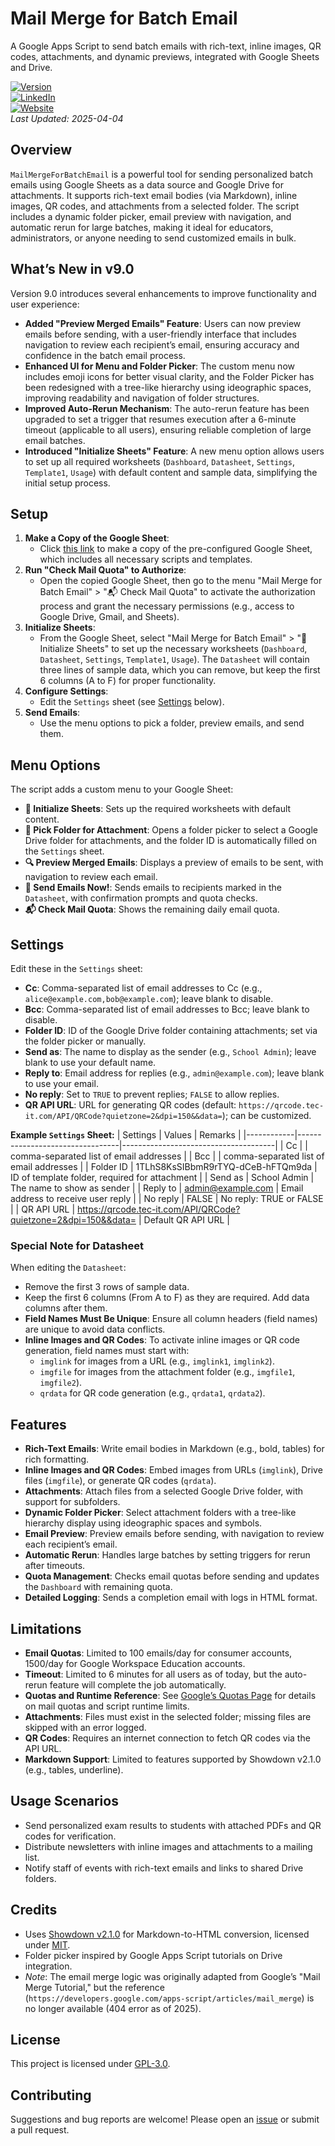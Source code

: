 # Mail Merge for Batch Email

A Google Apps Script to send batch emails with rich-text, inline images, QR codes, attachments, and dynamic previews, integrated with Google Sheets and Drive.

[![Version](https://img.shields.io/badge/version-9.0-F1C40F)](https://docs.google.com/spreadsheets/d/1u-99RviC_9bjV_RnYVvloFawD2VCyq1AR9X-Z8meRzc/copy)  
[![LinkedIn](https://img.shields.io/badge/LinkedIn-Charlotte%20Lau-0288D1?logo=linkedin)](https://www.linkedin.com/in/charlotte-lau-hk/)  
[![Website](https://img.shields.io/badge/Website-syclau.hk-D81B60)](https://www.syclau.hk)  
*Last Updated: 2025-04-04*

## Overview

`MailMergeForBatchEmail` is a powerful tool for sending personalized batch emails using Google Sheets as a data source and Google Drive for attachments. It supports rich-text email bodies (via Markdown), inline images, QR codes, and attachments from a selected folder. The script includes a dynamic folder picker, email preview with navigation, and automatic rerun for large batches, making it ideal for educators, administrators, or anyone needing to send customized emails in bulk.

## What’s New in v9.0

Version 9.0 introduces several enhancements to improve functionality and user experience:

- **Added "Preview Merged Emails" Feature**: Users can now preview emails before sending, with a user-friendly interface that includes navigation to review each recipient’s email, ensuring accuracy and confidence in the batch email process.
- **Enhanced UI for Menu and Folder Picker**: The custom menu now includes emoji icons for better visual clarity, and the Folder Picker has been redesigned with a tree-like hierarchy using ideographic spaces, improving readability and navigation of folder structures.
- **Improved Auto-Rerun Mechanism**: The auto-rerun feature has been upgraded to set a trigger that resumes execution after a 6-minute timeout (applicable to all users), ensuring reliable completion of large email batches.
- **Introduced "Initialize Sheets" Feature**: A new menu option allows users to set up all required worksheets (`Dashboard`, `Datasheet`, `Settings`, `Template1`, `Usage`) with default content and sample data, simplifying the initial setup process.

## Setup

1. **Make a Copy of the Google Sheet**:
   - Click [this link](https://docs.google.com/spreadsheets/d/1u-99RviC_9bjV_RnYVvloFawD2VCyq1AR9X-Z8meRzc/copy) to make a copy of the pre-configured Google Sheet, which includes all necessary scripts and templates.
2. **Run "Check Mail Quota" to Authorize**:
   - Open the copied Google Sheet, then go to the menu "Mail Merge for Batch Email" > "📬 Check Mail Quota" to activate the authorization process and grant the necessary permissions (e.g., access to Google Drive, Gmail, and Sheets).
3. **Initialize Sheets**:
   - From the Google Sheet, select "Mail Merge for Batch Email" > "📑 Initialize Sheets" to set up the necessary worksheets (`Dashboard`, `Datasheet`, `Settings`, `Template1`, `Usage`). The `Datasheet` will contain three lines of sample data, which you can remove, but keep the first 6 columns (A to F) for proper functionality.
4. **Configure Settings**:
   - Edit the `Settings` sheet (see [Settings](#settings) below).
5. **Send Emails**:
   - Use the menu options to pick a folder, preview emails, and send them.

## Menu Options

The script adds a custom menu to your Google Sheet:

- **📑 Initialize Sheets**: Sets up the required worksheets with default content.
- **📁 Pick Folder for Attachment**: Opens a folder picker to select a Google Drive folder for attachments, and the folder ID is automatically filled on the `Settings` sheet.
- **🔍 Preview Merged Emails**: Displays a preview of emails to be sent, with navigation to review each email.
- **📧 Send Emails Now!**: Sends emails to recipients marked in the `Datasheet`, with confirmation prompts and quota checks.
- **📬 Check Mail Quota**: Shows the remaining daily email quota.

## Settings

Edit these in the `Settings` sheet:
- **Cc**: Comma-separated list of email addresses to Cc (e.g., `alice@example.com,bob@example.com`); leave blank to disable.
- **Bcc**: Comma-separated list of email addresses to Bcc; leave blank to disable.
- **Folder ID**: ID of the Google Drive folder containing attachments; set via the folder picker or manually.
- **Send as**: The name to display as the sender (e.g., `School Admin`); leave blank to use your default name.
- **Reply to**: Email address for replies (e.g., `admin@example.com`); leave blank to use your email.
- **No reply**: Set to `TRUE` to prevent replies; `FALSE` to allow replies.
- **QR API URL**: URL for generating QR codes (default: `https://qrcode.tec-it.com/API/QRCode?quietzone=2&dpi=150&&data=`); can be customized.

**Example `Settings` Sheet:**
| Settings   | Values                          | Remarks                              |
|------------|---------------------------------|--------------------------------------|
| Cc         |                                 | comma-separated list of email addresses |
| Bcc        |                                 | comma-separated list of email addresses |
| Folder ID  | 1TLhS8KsSIBbmR9rTYQ-dCeB-hFTQm9da | ID of template folder, required for attachment |
| Send as    | School Admin                    | The name to show as sender           |
| Reply to   | admin@example.com               | Email address to receive user reply  |
| No reply   | FALSE                           | No reply: TRUE or FALSE              |
| QR API URL | https://qrcode.tec-it.com/API/QRCode?quietzone=2&dpi=150&&data= | Default QR API URL                   |

### Special Note for Datasheet

When editing the `Datasheet`:
- Remove the first 3 rows of sample data.
- Keep the first 6 columns (From A to F) as they are required. Add data columns after them.
- **Field Names Must Be Unique**: Ensure all column headers (field names) are unique to avoid data conflicts.
- **Inline Images and QR Codes**: To activate inline images or QR code generation, field names must start with:
  - `imglink` for images from a URL (e.g., `imglink1`, `imglink2`).
  - `imgfile` for images from the attachment folder (e.g., `imgfile1`, `imgfile2`).
  - `qrdata` for QR code generation (e.g., `qrdata1`, `qrdata2`).

## Features
- **Rich-Text Emails**: Write email bodies in Markdown (e.g., bold, tables) for rich formatting.
- **Inline Images and QR Codes**: Embed images from URLs (`imglink`), Drive files (`imgfile`), or generate QR codes (`qrdata`).
- **Attachments**: Attach files from a selected Google Drive folder, with support for subfolders.
- **Dynamic Folder Picker**: Select attachment folders with a tree-like hierarchy display using ideographic spaces and symbols.
- **Email Preview**: Preview emails before sending, with navigation to review each recipient’s email.
- **Automatic Rerun**: Handles large batches by setting triggers for rerun after timeouts.
- **Quota Management**: Checks email quotas before sending and updates the `Dashboard` with remaining quota.
- **Detailed Logging**: Sends a completion email with logs in HTML format.

## Limitations
- **Email Quotas**: Limited to 100 emails/day for consumer accounts, 1500/day for Google Workspace Education accounts.
- **Timeout**: Limited to 6 minutes for all users as of today, but the auto-rerun feature will complete the job automatically.
- **Quotas and Runtime Reference**: See [Google’s Quotas Page](https://developers.google.com/apps-script/guides/services/quotas) for details on mail quotas and script runtime limits.
- **Attachments**: Files must exist in the selected folder; missing files are skipped with an error logged.
- **QR Codes**: Requires an internet connection to fetch QR codes via the API URL.
- **Markdown Support**: Limited to features supported by Showdown v2.1.0 (e.g., tables, underline).

## Usage Scenarios
- Send personalized exam results to students with attached PDFs and QR codes for verification.
- Distribute newsletters with inline images and attachments to a mailing list.
- Notify staff of events with rich-text emails and links to shared Drive folders.

## Credits
- Uses [Showdown v2.1.0](https://github.com/showdownjs/showdown) for Markdown-to-HTML conversion, licensed under [MIT](https://opensource.org/licenses/MIT).
- Folder picker inspired by Google Apps Script tutorials on Drive integration.
- *Note*: The email merge logic was originally adapted from Google’s "Mail Merge Tutorial," but the reference (`https://developers.google.com/apps-script/articles/mail_merge`) is no longer available (404 error as of 2025).

## License
This project is licensed under [GPL-3.0](LICENSE).

## Contributing
Suggestions and bug reports are welcome! Please open an [issue](https://github.com/charlotte-lau-hk/MailMergeForBatchEmail/issues) or submit a pull request.

